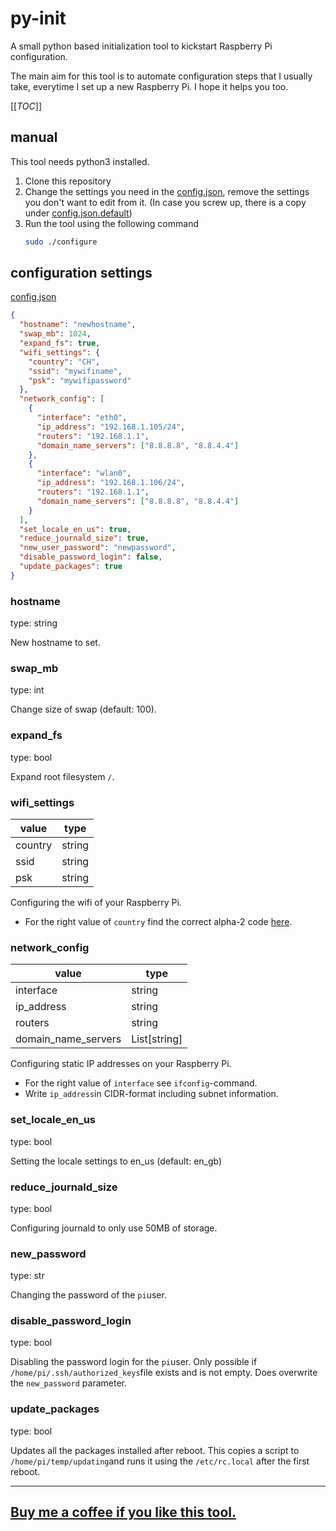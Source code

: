 # py-init

A small python based initialization tool to kickstart Raspberry Pi configuration.

The main aim for this tool is to automate configuration steps that I usually take, everytime I set up a new Raspberry Pi. I hope it helps you too.

[[_TOC_]]

## manual

This tool needs python3 installed.

1. Clone this repository
2. Change the settings you need in the [config.json](config.json), remove the settings you don't want to edit from it. (In case you screw up, there is a copy under [config.json.default](config.json.default))
3. Run the tool using the following command
   ```bash
   sudo ./configure
   ```

## configuration settings

[config.json](config.json)

```json
{
  "hostname": "newhostname",
  "swap_mb": 1024,
  "expand_fs": true,
  "wifi_settings": {
    "country": "CH",
    "ssid": "mywifiname",
    "psk": "mywifipassword"
  },
  "network_config": [
    {
      "interface": "eth0",
      "ip_address": "192.168.1.105/24",
      "routers": "192.168.1.1",
      "domain_name_servers": ["8.8.8.8", "8.8.4.4"]
    },
    {
      "interface": "wlan0",
      "ip_address": "192.168.1.106/24",
      "routers": "192.168.1.1",
      "domain_name_servers": ["8.8.8.8", "8.8.4.4"]
    }
  ],
  "set_locale_en_us": true,
  "reduce_journald_size": true,
  "new_user_password": "newpassword",
  "disable_password_login": false,
  "update_packages": true
}
```

### hostname

type: string

New hostname to set.

### swap_mb

type: int

Change size of swap (default: 100).

### expand_fs

type: bool

Expand root filesystem `/`.

### wifi_settings

| value   | type   |
| ------- | ------ |
| country | string |
| ssid    | string |
| psk     | string |

Configuring the wifi of your Raspberry Pi.

- For the right value of `country` find the correct alpha-2 code [here](https://en.wikipedia.org/wiki/ISO_3166-1).

### network_config

| value               | type         |
| ------------------- | ------------ |
| interface           | string       |
| ip_address          | string       |
| routers             | string       |
| domain_name_servers | List[string] |

Configuring static IP addresses on your Raspberry Pi.

- For the right value of `interface` see `ifconfig`-command.
- Write `ip_address`in CIDR-format including subnet information.

### set_locale_en_us

type: bool

Setting the locale settings to en_us (default: en_gb)

### reduce_journald_size

type: bool

Configuring journald to only use 50MB of storage.

### new_password

type: str

Changing the password of the `pi`user.

### disable_password_login

type: bool

Disabling the password login for the `pi`user. Only possible if `/home/pi/.ssh/authorized_keys`file exists and is not empty. Does overwrite the `new_password` parameter.

### update_packages

type: bool

Updates all the packages installed after reboot. This copies a script to `/home/pi/temp/updating`and runs it using the `/etc/rc.local` after the first reboot.

---

## [Buy me a coffee if you like this tool.](https://www.buymeacoffee.com/remohoeppli)
